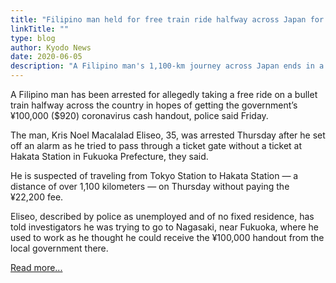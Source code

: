 ```yaml
---
title: "Filipino man held for free train ride halfway across Japan for coronavirus cash"
linkTitle: ""
type: blog
author: Kyodo News
date: 2020-06-05
description: "A Filipino man's 1,100-km journey across Japan ends in a police station"
---
```

A Filipino man has been arrested for allegedly taking a free ride on a bullet train halfway across the country in hopes of getting the government’s ¥100,000 ($920) coronavirus cash handout, police said Friday.

The man, Kris Noel Macalalad Eliseo, 35, was arrested Thursday after he set off an alarm as he tried to pass through a ticket gate without a ticket at Hakata Station in Fukuoka Prefecture, they said.

He is suspected of traveling from Tokyo Station to Hakata Station — a distance of over 1,100 kilometers — on Thursday without paying the ¥22,200 fee.

Eliseo, described by police as unemployed and of no fixed residence, has told investigators he was trying to go to Nagasaki, near Fukuoka, where he used to work as he thought he could receive the ¥100,000 handout from the local government there.

[Read more...](https://www.japantimes.co.jp/news/2020/06/05/national/crime-legal/free-train-ride-japan-coronavirus-handout/)


